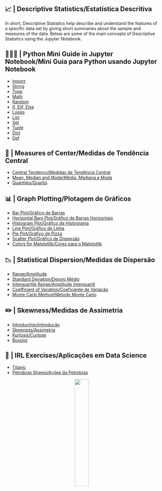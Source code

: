 ## 📈 | Descriptive Statistics/Estatística Descritiva
</h1>
</p>

In short, Descriptive Statistics help describe and understand the features of a specific data set by giving short summaries about the sample and measures of the data.
Below are some of the main concepts of Descriptive Statistics using the Jupyter Notebook.
<br />

## 👨🏻‍🎓 | Python Mini Guide in Jupyter Notebook/Mini Guia para Python usando Jupyter Notebook
- [Import](https://github.com/Sissaz/descriptive-statistics/blob/main/python-guide.ipynb/import.ipynb)
- [String](https://github.com/Sissaz/descriptive-statistics/blob/main/python-guide.ipynb/string.ipynb)
- [Type](https://github.com/Sissaz/descriptive-statistics/blob/main/python-guide.ipynb/type.ipynb)
- [Math](https://github.com/Sissaz/descriptive-statistics/blob/main/python-guide.ipynb/math.ipynb)
- [Random](https://github.com/Sissaz/descriptive-statistics/blob/main/python-guide.ipynb/random.ipynb)
- [If, Elif, Else](https://github.com/Sissaz/descriptive-statistics/blob/main/python-guide.ipynb/if-elif-else.ipynb)
- [Loops](https://github.com/Sissaz/descriptive-statistics/blob/main/python-guide.ipynb/loops.ipynb)
- [List](https://github.com/Sissaz/descriptive-statistics/blob/main/python-guide.ipynb/list.ipynb)
- [Set](https://github.com/Sissaz/descriptive-statistics/blob/main/python-guide.ipynb/set.ipynb)
- [Tuple](https://github.com/Sissaz/descriptive-statistics/blob/main/python-guide.ipynb/tuple.ipynb)
- [Dict](https://github.com/Sissaz/descriptive-statistics/blob/main/python-guide.ipynb/dict.ipynb)
- [Def](https://github.com/Sissaz/descriptive-statistics/blob/main/python-guide.ipynb/def.ipynb)

## 🧮 | Measures of Center/Medidas de Tendência Central
- [Central Tendency/Medidas de Tendência Central](https://github.com/Sissaz/descriptive-statistics/blob/main/central-tendency.ipynb/central-tendency.ipynb)
- [Mean, Median and Mode/Média, Mediana e Moda](https://github.com/Sissaz/descriptive-statistics/blob/main/central-tendency.ipynb/mean-median-mode.ipynb)
- [Quantiles/Quartis](https://github.com/Sissaz/descriptive-statistics/blob/main/central-tendency.ipynb/quantiles.ipynb)

## 📊 | Graph Plotting/Plotagem de Gráficos
- [Bar Plot/Gráfico de Barras](https://github.com/Sissaz/descriptive-statistics/blob/main/plots.ipynb/bar-plot.ipynb)
- [Horizontal Bars Plot/Gráfico de Barras Horizontais](https://github.com/Sissaz/descriptive-statistics/blob/main/plots.ipynb/barh-plot.ipynb)
- [Histogram Plot/Gráfico de Histograma](https://github.com/Sissaz/descriptive-statistics/blob/main/plots.ipynb/hist-plot.ipynb)
- [Line Plot/Gráfico de Linha](https://github.com/Sissaz/descriptive-statistics/blob/main/plots.ipynb/line-plot.ipynb)
- [Pie Plot/Gráfico de Pizza](https://github.com/Sissaz/descriptive-statistics/blob/main/plots.ipynb/pie-plot.ipynb)
- [Scatter Plot/Gráfico de Dispersão](https://github.com/Sissaz/descriptive-statistics/blob/main/plots.ipynb/scatter-plot.ipynb)
- [Colors for Matplotlib/Cores para o Matplotlib](https://github.com/Sissaz/descriptive-statistics/blob/main/plots.ipynb/colors.ipynb)

## 📉 | Statistical Dispersion/Medidas de Dispersão
- [Range/Amplitude](https://github.com/Sissaz/descriptive-statistics/blob/main/statistical-dispersion.ipynb/range.ipynb)
- [Standard Deviation/Desvio Médio](https://github.com/Sissaz/descriptive-statistics/blob/main/statistical-dispersion.ipynb/standard-deviation.ipynb)
- [Interquartile Range/Amplitude Interquartil](https://github.com/Sissaz/descriptive-statistics/blob/main/statistical-dispersion.ipynb/interquartile-range.ipynb)
- [Coefficient of Variation/Coeficiente de Variação](https://github.com/Sissaz/descriptive-statistics/blob/main/statistical-dispersion.ipynb/coefficient-of-variation.ipynb)
- [Monte Carlo Method/Metodo Monte Carlo](https://github.com/Sissaz/descriptive-statistics/blob/main/statistical-dispersion.ipynb/monte-carlo-method.ipynb)

## ✏️ | Skewness/Medidas de Assimetria
- [Introduction/Introdução](https://github.com/Sissaz/descriptive-statistics/blob/main/skewness.ipynb/README.md)
- [Skewness/Assimetria](https://github.com/Sissaz/descriptive-statistics/blob/main/skewness.ipynb/skewness.ipynb)
- [Kurtosis/Curtose](https://github.com/Sissaz/descriptive-statistics/blob/main/skewness.ipynb/kurtosis.ipynb)
- [Boxplot](https://github.com/Sissaz/descriptive-statistics/blob/main/skewness.ipynb/boxplot.ipynb)

## 🚀 | IRL Exercises/Aplicações em Data Science
- [Titanic](https://github.com/Sissaz/descriptive-statistics/blob/main/statistical-dispersion.ipynb/descriptive-statistics-titanic.ipynb)
- [Petrobras Shares/Ações da Petrobras](https://github.com/Sissaz/descriptive-statistics/blob/main/statistical-dispersion.ipynb/petrobras-shares.ipynb)

<div align="center">
<a href="https://github.com/Sissaz" > <img width="30%"  src="https://cdn.discordapp.com/attachments/589442956021465142/971192953840222258/Sissasz.png" /></a>
</div>
